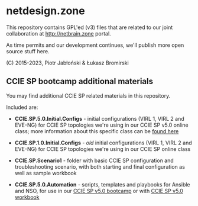 # netdesign.zone

This repository contains GPL'ed (v3) files that are related to our joint collaboration
at http://netbrain.zone portal.

As time permits and our development continues, we'll publish more open source stuff
here.

(C) 2015-2023, Piotr Jabłoński & Łukasz Bromirski

## CCIE SP bootcamp additional materials

You may find additional CCIE SP related materials in this repository.

Included are:

* **CCIE.SP.5.0.Initial.Configs** - initial configurations (VIRL 1, VIRL 2 and EVE-NG) for CCIE SP topologies we're using in our CCIE SP v5.0 online class; more information about this specific class can be [found here](https://netbrain.zone/)

* **CCIE.SP.1.0.Initial.Configs** - *old* initial configurations (VIRL 1, VIRL 2 and EVE-NG) for CCIE SP topologies we're using in our CCIE SP online class

* **CCIE.SP.Scenario1** - folder with basic CCIE SP configuration and troubleshooting scenario, with both starting and final configuration as well as sample workbook

* **CCIE.SP.5.0.Automation** - scripts, templates and playbooks for Ansible and NSO, for use in our [CCIE SP v5.0 bootcamp](https://netbrain.zone/) or with [CCIE SP v5.0 workbook](https://netbrain.zone/)
